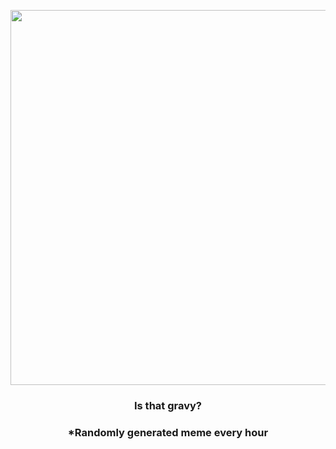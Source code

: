 <p align="center">
        <img src="https://i.redd.it/qj51a9f0b61a1.jpg" width="600" height="600">
        </p>
        <h3 align="center">Is that gravy?</h3>
        <h3 align="center">*Randomly generated meme every hour</h3>
    